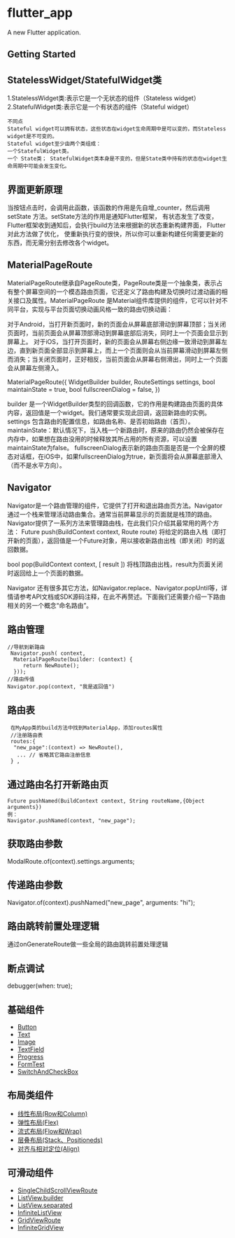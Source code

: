 # flutter_app

A new Flutter application.

## Getting Started

## StatelessWidget/StatefulWidget类
 1.StatelessWidget类:表示它是一个无状态的组件（Stateless widget）
 2.StatefulWidget类:表示它是一个有状态的组件（Stateful widget）

    不同点
    Stateful widget可以拥有状态，这些状态在widget生命周期中是可以变的，而Stateless widget是不可变的。
    Stateful widget至少由两个类组成：
    一个StatefulWidget类。
    一个 State类； StatefulWidget类本身是不变的，但是State类中持有的状态在widget生命周期中可能会发生变化。


## 界面更新原理
当按钮点击时，会调用此函数，该函数的作用是先自增_counter，然后调用setState 方法。setState方法的作用是通知Flutter框架，
有状态发生了改变，Flutter框架收到通知后，会执行build方法来根据新的状态重新构建界面， Flutter 对此方法做了优化，
使重新执行变的很快，所以你可以重新构建任何需要更新的东西，而无需分别去修改各个widget。


## MaterialPageRoute

MaterialPageRoute继承自PageRoute类，PageRoute类是一个抽象类，表示占有整个屏幕空间的一个模态路由页面，它还定义了路由构建及切换时过渡动画的相关接口及属性。MaterialPageRoute 是Material组件库提供的组件，它可以针对不同平台，实现与平台页面切换动画风格一致的路由切换动画：

对于Android，当打开新页面时，新的页面会从屏幕底部滑动到屏幕顶部；当关闭页面时，当前页面会从屏幕顶部滑动到屏幕底部后消失，同时上一个页面会显示到屏幕上。
对于iOS，当打开页面时，新的页面会从屏幕右侧边缘一致滑动到屏幕左边，直到新页面全部显示到屏幕上，而上一个页面则会从当前屏幕滑动到屏幕左侧而消失；当关闭页面时，正好相反，当前页面会从屏幕右侧滑出，同时上一个页面会从屏幕左侧滑入。

  MaterialPageRoute({
    WidgetBuilder builder,
    RouteSettings settings,
    bool maintainState = true,
    bool fullscreenDialog = false,
  })

  builder 是一个WidgetBuilder类型的回调函数，它的作用是构建路由页面的具体内容，返回值是一个widget。我们通常要实现此回调，返回新路由的实例。
  settings 包含路由的配置信息，如路由名称、是否初始路由（首页）。
  maintainState：默认情况下，当入栈一个新路由时，原来的路由仍然会被保存在内存中，如果想在路由没用的时候释放其所占用的所有资源，可以设置maintainState为false。
  fullscreenDialog表示新的路由页面是否是一个全屏的模态对话框，在iOS中，如果fullscreenDialog为true，新页面将会从屏幕底部滑入（而不是水平方向）。


## Navigator
   Navigator是一个路由管理的组件，它提供了打开和退出路由页方法。Navigator通过一个栈来管理活动路由集合。通常当前屏幕显示的页面就是栈顶的路由。Navigator提供了一系列方法来管理路由栈，在此我们只介绍其最常用的两个方法：
Future push(BuildContext context, Route route)
将给定的路由入栈（即打开新的页面），返回值是一个Future对象，用以接收新路由出栈（即关闭）时的返回数据。

bool pop(BuildContext context, [ result ])
将栈顶路由出栈，result为页面关闭时返回给上一个页面的数据。

Navigator 还有很多其它方法，如Navigator.replace、Navigator.popUntil等，详情请参考API文档或SDK源码注释，在此不再赘述。下面我们还需要介绍一下路由相关的另一个概念“命名路由”。

## 路由管理
    //导航到新路由
     Navigator.push( context,
      MaterialPageRoute(builder: (context) {
         return NewRoute();
      }));
    //路由传值
    Navigator.pop(context, "我是返回值")

## 路由表
     在MyApp类的build方法中找到MaterialApp，添加routes属性
     //注册路由表
     routes:{
      "new_page":(context) => NewRoute(),
       ... // 省略其它路由注册信息
     } ,
## 通过路由名打开新路由页
    Future pushNamed(BuildContext context, String routeName,{Object arguments})
    例：
    Navigator.pushNamed(context, "new_page");

## 获取路由参数
   ModalRoute.of(context).settings.arguments;

## 传递路由参数
   Navigator.of(context).pushNamed("new_page", arguments: "hi");

## 路由跳转前置处理逻辑
   通过onGenerateRoute做一些全局的路由跳转前置处理逻辑

## 断点调试
   debugger(when: true);

## 基础组件
- [Button](/lib/routes/ButtonRoute.dart)
- [Text](/lib/routes/TextRoute.dart)
- [Image](/lib/routes/ImageRoute.dart)
- [TextField](/lib/routes/TextFieldRoute.dart)
- [Progress](/lib/routes/ProgressRoute.dart)
- [FormTest](/lib/routes/FormTestRoute.dart)
- [SwitchAndCheckBox](/lib/routes/SwitchAndCheckBoxTestRoute.dart)


## 布局类组件
- [线性布局(Row和Column)](/lib/widgets/layout/RowLayoutRoute.dart)
- [弹性布局(Flex)](/lib/widgets/layout/FlexLayoutRoute.dart)
- [流式布局(Flow和Wrap)](/lib/widgets/layout/FlowLayoutRoute.dart)
- [层叠布局(Stack、Positioneds)](/lib/widgets/layout/StackLayoutRoute.dart)
- [对齐与相对定位(Align)](/lib/widgets/layout/AlignLayoutRoute.dart)

## 可滑动组件

- [SingleChildScrollViewRoute](/lib/scrollable/SingleChildScrollViewRoute.dart)
- [ListView.builder](/lib/scrollable/ListViewRoute.dart)
- [ListView.separated](/lib/scrollable/ListViewRoute2.dart)
- [InfiniteListView](/lib/scrollable/InfiniteListView.dart)
- [GridViewRoute](/lib/scrollable/GridViewRoute.dart)
- [InfiniteGridView](/lib/scrollable/InfiniteGridView.dart)
